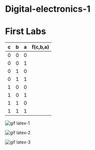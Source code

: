 # Digital-electronics-1
  
# First Labs 

| **c** | **b** |**a** | **f(c,b,a)** |
| :-: | :-: | :-: | :-: |
| 0 | 0 | 0 |  |
| 0 | 0 | 1 |  |
| 0 | 1 | 0 |  |
| 0 | 1 | 1 |  |
| 1 | 0 | 0 |  |
| 1 | 0 | 1 |  |
| 1 | 1 | 0 |  |
| 1 | 1 | 1 |  |

![gif latex-1](https://user-images.githubusercontent.com/60606149/107531301-fbf39380-6bbc-11eb-8954-df8fea841bc8.gif)

![gif latex-2](https://github.com/xstupk04/Digital-electronics-1-again/issues/3#issue-805643015)

![gif latex-3](https://github.com/xstupk04/Digital-electronics-1-again/issues/4#issue-805647180)

